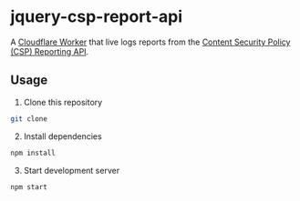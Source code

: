 # jquery-csp-report-api

A [Cloudflare Worker](https://developers.cloudflare.com/browser-rendering/) that live logs reports from the [Content Security Policy (CSP) Reporting API](https://developer.mozilla.org/en-US/docs/Web/HTTP/CSP).

## Usage

1. Clone this repository

```bash
git clone
```

2. Install dependencies

```bash
npm install
```

3. Start development server

```bash
npm start
```
